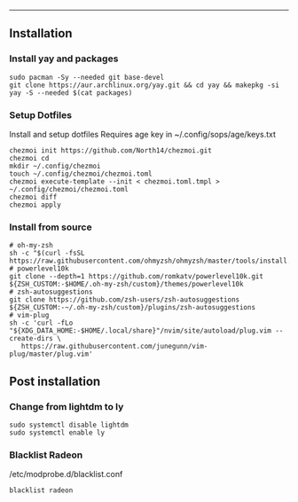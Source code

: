 
---

## Installation

### Install yay and packages

    sudo pacman -Sy --needed git base-devel 
    git clone https://aur.archlinux.org/yay.git && cd yay && makepkg -si
    yay -S --needed $(cat packages)

### Setup Dotfiles

Install and setup dotfiles
Requires age key in ~/.config/sops/age/keys.txt

    chezmoi init https://github.com/North14/chezmoi.git
    chezmoi cd
    mkdir ~/.config/chezmoi
    touch ~/.config/chezmoi/chezmoi.toml
    chezmoi execute-template --init < chezmoi.toml.tmpl > ~/.config/chezmoi/chezmoi.toml
    chezmoi diff
    chezmoi apply


### Install from source

    # oh-my-zsh
    sh -c "$(curl -fsSL https://raw.githubusercontent.com/ohmyzsh/ohmyzsh/master/tools/install.sh)"
    # powerlevel10k
    git clone --depth=1 https://github.com/romkatv/powerlevel10k.git ${ZSH_CUSTOM:-$HOME/.oh-my-zsh/custom}/themes/powerlevel10k
    # zsh-autosuggestions
    git clone https://github.com/zsh-users/zsh-autosuggestions ${ZSH_CUSTOM:-~/.oh-my-zsh/custom}/plugins/zsh-autosuggestions
    # vim-plug
    sh -c 'curl -fLo "${XDG_DATA_HOME:-$HOME/.local/share}"/nvim/site/autoload/plug.vim --create-dirs \
       https://raw.githubusercontent.com/junegunn/vim-plug/master/plug.vim'

## Post installation

### Change from lightdm to ly

    sudo systemctl disable lightdm
    sudo systemctl enable ly
### Blacklist Radeon

/etc/modprobe.d/blacklist.conf

    blacklist radeon
